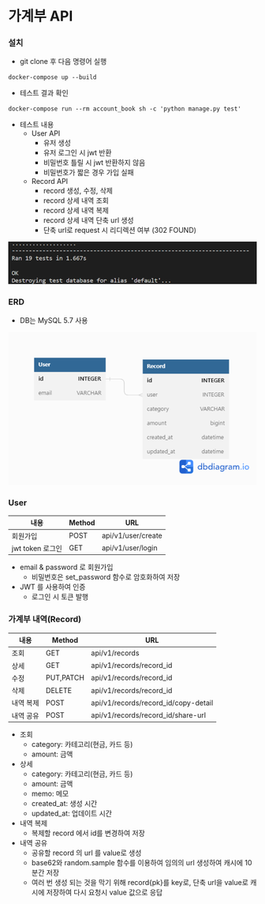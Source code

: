 # 가계부 API

### 설치
- git clone 후 다음 명령어 실행
```
docker-compose up --build
```
- 테스트 결과 확인
```
docker-compose run --rm account_book sh -c 'python manage.py test'
```
- 테스트 내용
  - User API
    - 유저 생성
    - 유저 로그인 시 jwt 반환
    - 비밀번호 틀릴 시 jwt 반환하지 않음
    - 비밀번호가 짧은 경우 가입 실패
  - Record API
    - record 생성, 수정, 삭제
    - record 상세 내역 조회
    - record 상세 내역 복제
    - record 상세 내역 단축  url 생성
    - 단축 url로 request 시 리디렉션 여부 (302 FOUND)
  
<img src='./images/test.PNG'>

### ERD
- DB는 MySQL 5.7 사용
<img src='./images/ERD.png'>

### User
| 내용             | Method | URL                |
| ---------------- | ------ | ------------------ |
| 회원가입         | POST   | api/v1/user/create |
| jwt token 로그인 | GET    | api/v1/user/login  |

- email & password 로 회원가입
  - 비밀번호은 set_password 함수로 암호화하여 저장
- JWT 를 사용하여 인증
  - 로그인 시 토큰 발행


### 가계부 내역(Record)

| 내용      | Method    | URL                                  |
| --------- | --------- | ------------------------------------ |
| 조회      | GET       | api/v1/records                       |
| 상세      | GET       | api/v1/records/record_id             |
| 수정      | PUT,PATCH | api/v1/records/record_id             |
| 삭제      | DELETE    | api/v1/records/record_id             |
| 내역 복제 | POST      | api/v1/records/record_id/copy-detail |
| 내역 공유 | POST      | api/v1/records/record_id/share-url   |

- 조회
  - category: 카테고리(현금, 카드 등)
  - amount: 금액 
- 상세
  - category: 카테고리(현금, 카드 등)
  - amount: 금액 
  - memo: 메모
  - created_at: 생성 시간
  - updated_at: 업데이트 시간
- 내역 복제
  - 복제할 record 에서 id를 변경하여 저장
- 내역 공유
  - 공유할 record 의 url 를 value로 생성
  - base62와 random.sample 함수를 이용하여 임의의 url 생성하여 캐시에 10분간 저장
  - 여러 번 생성 되는 것을 막기 위해 record{pk}를 key로, 단축 url을 value로 캐시에 저장하여 다시 요청시 value 값으로 응답